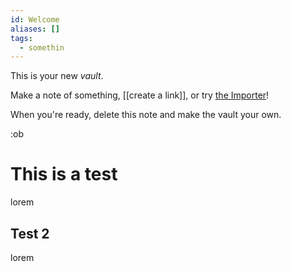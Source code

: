 ```yaml
---
id: Welcome
aliases: []
tags:
  - somethin
---
```





This is your new *vault*.

Make a note of something, [[create a link]], or try [the Importer](https://help.obsidian.md/Plugins/Importer)!

When you're ready, delete this note and make the vault your own.

:ob

# This is a test


lorem

## Test 2

lorem
